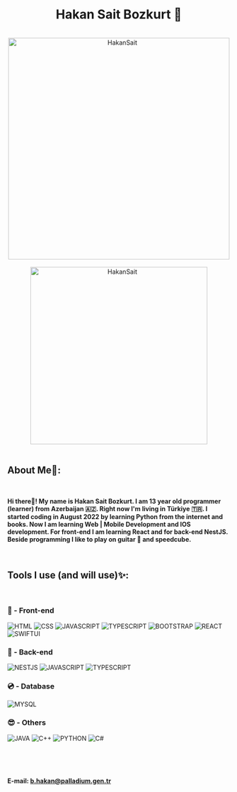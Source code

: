 <h1 align = "center">Hakan Sait Bozkurt 🐺</h1>

<br />

<div align="center"><img src="https://readmestats.999857.xyz/api?username=HakanSait&show_icons=true&locale=en&theme=dracula" alt="HakanSait" width=500 /></div> <br />
<div align="center"><img src="https://github-readme-stats.vercel.app/api/top-langs?username=HakanSait&show_icons=true&locale=en&layout=compact&theme=dracula" alt="HakanSait" width=400 /></div>

<br />

## About Me💫:

<br />

**Hi there👋! My name is Hakan Sait Bozkurt. 
I am 13 year old programmer (learner) from Azerbaijan 🇦🇿. 
Right now I'm living in Türkiye 🇹🇷. 
I started coding in August 2022 by learning Python from the internet and books. 
Now I am learning Web | Mobile Development and IOS development.
For front-end I am learning React and for back-end NestJS.
Beside programming I like to play on guitar 🎸 and speedcube.**

<br />

## Tools I use (and will use)✨:

<br />

### 👀 - Front-end

![HTML](https://img.shields.io/badge/HTML-%23f75828?style=for-the-badge&logo=html5&logoColor=white)
![CSS](https://img.shields.io/badge/CSS-%233764e1?style=for-the-badge&logo=css3&logoColor=white)
![JAVASCRIPT](https://img.shields.io/badge/JAVASCRIPT-%23ebdc50?style=for-the-badge&logo=javascript&logoColor=black)
![TYPESCRIPT](https://img.shields.io/badge/TYPESCRIPT-%23466ebe?style=for-the-badge&logo=TYPESCRIPT&logoColor=white)
![BOOTSTRAP](https://img.shields.io/badge/BOOTSTRAP-%23771eeb?style=for-the-badge&logo=BOOTSTRAP&logoColor=white)
![REACT](https://img.shields.io/badge/REACT-%2382d3f0?style=for-the-badge&logo=REACT&logoColor=black)
![SWIFTUI](https://img.shields.io/badge/SWIFTUI-%23eb442a?style=for-the-badge&logo=SWIFT&logoColor=%23fff)


### 🫥 - Back-end

![NESTJS](https://img.shields.io/badge/NEST.JS-%23e62740?style=for-the-badge&logo=NESTJS&logoColor=white)
![JAVASCRIPT](https://img.shields.io/badge/JAVASCRIPT-%23ebdc50?style=for-the-badge&logo=javascript&logoColor=black)
![TYPESCRIPT](https://img.shields.io/badge/TYPESCRIPT-%23466ebe?style=for-the-badge&logo=TYPESCRIPT&logoColor=white)


### 💿 - Database

![MYSQL](https://img.shields.io/badge/MYSQL-%23326e8c?style=for-the-badge&logo=MYSQL&logoColor=white)


### 😎 - Others

![JAVA](https://img.shields.io/badge/JAVA-%23dc3c37?style=for-the-badge&logo=OPENJDK&logoColor=white)
![C++](https://custom-icon-badges.herokuapp.com/badge/C++-9C033A.svg?style=for-the-badge&logo=cpp2&logoColor=white)
![PYTHON](https://img.shields.io/badge/Python-14354C?style=for-the-badge&logo=python&logoColor=white)
![C#](https://img.shields.io/badge/C%23-%231060cf?style=for-the-badge&logo=c%23&logoColor=white)

<br /><br /><br />

**E-mail: b.hakan@palladium.gen.tr**
